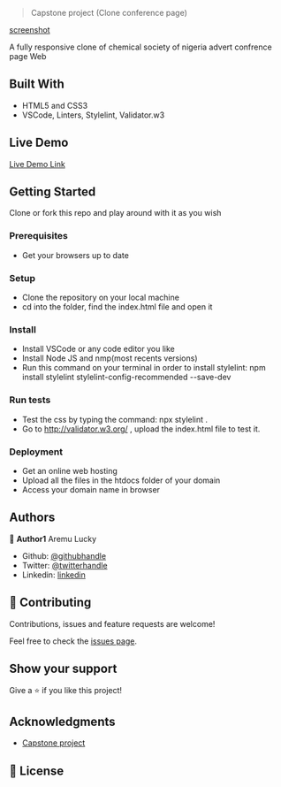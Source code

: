 > Capstone project (Clone conference page)

[screenshot](img\screenshot.jpg)

A fully responsive clone of chemical society of nigeria advert confrence page Web

## Built With

- HTML5 and CSS3
- VSCode, Linters, Stylelint, Validator.w3

## Live Demo

[Live Demo Link](https://kind-stonebraker-5d40a0.netlify.com)

## Getting Started

Clone or fork this repo and play around with it as you wish

### Prerequisites

- Get your browsers up to date

### Setup

- Clone the repository on your local machine
- cd into the folder, find the index.html file and open it

### Install

- Install VSCode or any code editor you like
- Install Node JS and nmp(most recents versions)
- Run this command on your terminal in order to install stylelint: npm install stylelint stylelint-config-recommended --save-dev

### Run tests

- Test the css by typing the command: npx stylelint .
- Go to http://validator.w3.org/ , upload the index.html file to test it.

### Deployment

- Get an online web hosting
- Upload all the files in the htdocs folder of your domain
- Access your domain name in browser

## Authors

👤 **Author1**
Aremu Lucky

- Github: [@githubhandle](https://github.com/Luckyaremu)
- Twitter: [@twitterhandle](@luckyaremu)
- Linkedin: [linkedin]()

## 🤝 Contributing

Contributions, issues and feature requests are welcome!

Feel free to check the [issues page]().

## Show your support

Give a ⭐️ if you like this project!

## Acknowledgments

- [Capstone project](https://www.behance.net/gallery/29845175/CC-Global-Summit-2015)

## 📝 License
